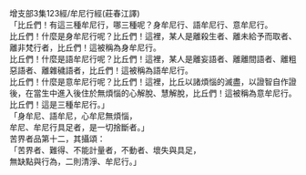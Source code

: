 增支部3集123經/牟尼行經(莊春江譯)  
「比丘們！有這三種牟尼行，哪三種呢？身牟尼行、語牟尼行、意牟尼行。  
比丘們！什麼是身牟尼行呢？比丘們！這裡，某人是離殺生者、離未給予而取者、離非梵行者，比丘們！這被稱為身牟尼行。  
比丘們！什麼是語牟尼行呢？比丘們！這裡，某人是離妄語者、離離間語者、離粗惡語者、離雜穢語者，比丘們！這被稱為語牟尼行。  
比丘們！什麼是意牟尼行呢？比丘們！這裡，比丘以諸煩惱的滅盡，以證智自作證後，在當生中進入後住於無煩惱的心解脫、慧解脫，比丘們！這被稱為意牟尼行。  
比丘們！這是三種牟尼行。」  
「身牟尼、語牟尼，心牟尼無煩惱，  
牟尼、牟尼行具足者，是一切捨斷者。」  
苦界者品第十二，其攝頌：  
「苦界者、難得、不能計量者，不動者、壞失與具足，  
無缺點與行為，二則清淨、牟尼行。」  
  
  
